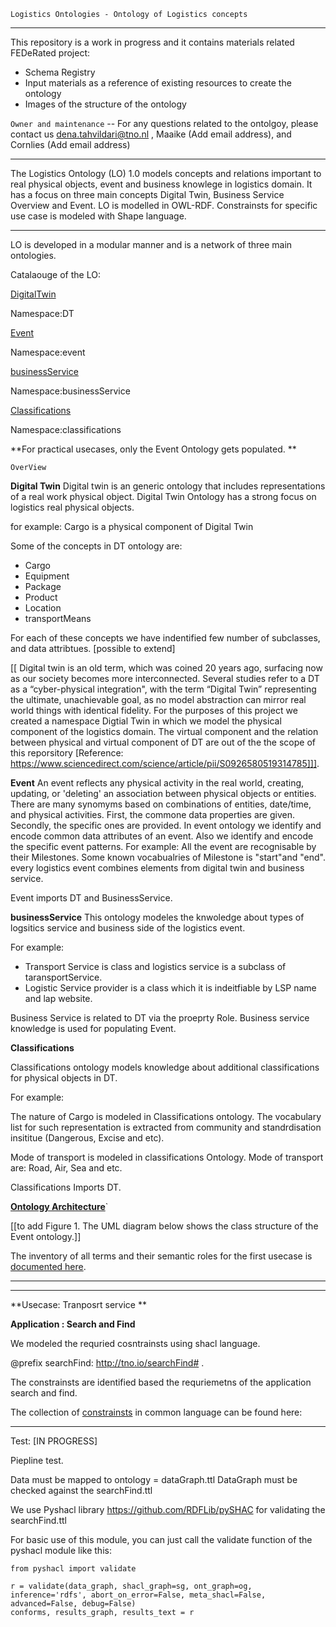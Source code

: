
`Logistics Ontologies - Ontology of Logistics concepts`
_____________________________________________________________________________________

This repository is a work in progress and it contains materials related FEDeRated project:
- Schema Registry 
-  Input materials as a reference of existing resources to create the ontology
-  Images of the structure of the ontology 

`Owner and maintenance` -- For any questions related to the ontolgoy, please contact us dena.tahvildari@tno.nl , Maaike (Add email address), and Cornlies (Add email address) 
_____________________________________________________________________________________

The Logistics Ontology (LO) 1.0 models concepts and relations important to real physical objects, event and business knowlege in logistics domain. 
It has a focus on  three main concepts Digital Twin, Business Service Overview and Event. 
LO is modelled in OWL-RDF.
Constrainsts for specific use case is modeled with Shape language. 
_____________________________________________________________________________________

LO is developed in a modular manner and is a network of three main ontologies. 

Catalaouge of the LO: 

[DigitalTwin](https://ci.tno.nl/gitlab/federated/federated/-/blob/master/Ontologies/schema-registry/DigitalTwin.ttl)

Namespace:DT
 
[Event](https://ci.tno.nl/gitlab/federated/federated/-/blob/master/Ontologies/schema-registry/Event.ttl)

Namespace:event

[businessService](https://ci.tno.nl/gitlab/federated/federated/-/blob/master/Ontologies/schema-registry/Event.ttl)

Namespace:businessService

[Classifications](https://ci.tno.nl/gitlab/federated/federated/-/blob/master/Ontologies/schema-registry/Event.ttl)

Namespace:classifications

**For practical usecases, only the Event Ontology gets populated. **


`OverView`

**Digital Twin** 
Digital twin is an generic ontology that includes representations of a real work physical object. Digital Twin Ontology has a strong focus on logistics real physical objects. 

for example: Cargo is a physical component of Digital Twin

Some of the concepts in DT ontology are: 

- Cargo
- Equipment
- Package
- Product
- Location
- transportMeans

For each of these concepts we have indentified few number of subclasses, and data attribtues. [possible to extend]


[[ Digital twin is an old term, which was coined 20 years ago, surfacing now as our society becomes more interconnected. Several studies refer to a DT as a “cyber-physical integration", with the term “Digital Twin” representing the ultimate, unachievable goal, as no model abstraction can mirror real world things with identical fidelity. For the purposes of this project we created a namespace Digtial Twin in which we model the physical component of the logistics domain. The virtual component and the relation between physical and virtual component of DT are out of the the scope of this reporsitory [Reference: https://www.sciencedirect.com/science/article/pii/S0926580519314785]]]. 


**Event**
An event reflects any physical activity in the real world, creating, updating, or 'deleting' an association between physical objects or entities. There are many synomyms based on combinations of entities, date/time, and physical activities. First, the commone data properties are given. Secondly, the specific ones are provided.
In event ontology we identify and encode common data attributes of an event. Also we identify and encode the specific event patterns. 
For example: All the event are recognisable by their Milestones. Some known vocabualries of Milestone is "start"and "end". 
every logistics event combines elements from digital twin and business service. 

Event imports DT and BusinessService. 

**businessService**
This ontology modeles the knwoledge about types of logsitics service and business side of the logistics event.  

For example:
- Transport Service is class and logistics service is a subclass of taransportService.
- Logistic Service provider is a class which it is indeitfiable by LSP name and lap website. 

Business Service is related to DT via the proeprty Role. 
Business service knowledge is used for populating Event. 

**Classifications**

Classifications ontology models knowledge about additional classifications for physical objects in DT. 

For example:
 
The nature of Cargo is modeled in Classifications ontology. 
The vocabulary list for such representation is extracted from community and standrdisation insititue (Dangerous, Excise and etc). 

Mode of transport is modeled in classifications Ontology. Mode of transport are: Road, Air, Sea and etc. 

Classifications Imports DT. 



[**Ontology Architecture**](https://365tno-my.sharepoint.com/:u:/g/personal/dena_tahvildari_tno_nl/Edwlw3OkmalMoSlG7gSnbw0BFrfZJXhFAjMeq_80hwa9Zw?email=dena.tahvildari%40tno.nl&e=5XqJhM)`

[[to add Figure 1. The UML diagram below shows the class structure of the Event ontology.]]


The inventory of all terms and their semantic roles for the first usecase is [documented here](https://365tno-my.sharepoint.com/:x:/g/personal/dena_tahvildari_tno_nl/EYHLvuukdyhDi0FxA9ZhJ3cBc7XrYixH0FH1l3RiiIXRew?email=dena.tahvildari%40tno.nl&e=Q9sk5S). 
____________________________________________________________________________________________________________________________
____________________________________________________________________________________________________________________________

**Usecase: Tranposrt service **

**Application : Search and Find**

We modeled the requried cosntrainsts using shacl language.  

@prefix searchFind: http://tno.io/searchFind# . 

The constrainsts are identified based the requriemetns of the application search and find. 

The collection of [constrainsts](https://365tno-my.sharepoint.com/:x:/g/personal/dena_tahvildari_tno_nl/EYHLvuukdyhDi0FxA9ZhJ3cBc7XrYixH0FH1l3RiiIXRew?email=dena.tahvildari%40tno.nl&e=Q9sk5S) in common language can be found here: 


________________________________________________________________________________________________________________________________________

Test: [IN PROGRESS] 

Piepline test. 

Data must be mapped to ontology = dataGraph.ttl
DataGraph must be checked against the searchFind.ttl

We use Pyshacl library https://github.com/RDFLib/pySHAC for validating the searchFind.ttl 

For basic use of this module, you can just call the validate function of the pyshacl module like this:


``from pyshacl import validate``

```
r = validate(data_graph, shacl_graph=sg, ont_graph=og, inference='rdfs', abort_on_error=False, meta_shacl=False, advanced=False, debug=False)
conforms, results_graph, results_text = r
```


















